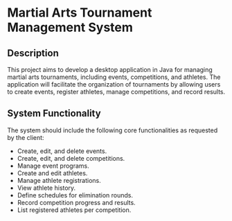 # Martial Arts Tournament Management System

## Description
This project aims to develop a desktop application in Java for managing martial arts tournaments, including events, competitions, and athletes. The application will facilitate the organization of tournaments by allowing users to create events, register athletes, manage competitions, and record results.

## System Functionality
The system should include the following core functionalities as requested by the client:

- Create, edit, and delete events.
- Create, edit, and delete competitions.
- Manage event programs.
- Create and edit athletes.
- Manage athlete registrations.
- View athlete history.
- Define schedules for elimination rounds.
- Record competition progress and results.
- List registered athletes per competition.
